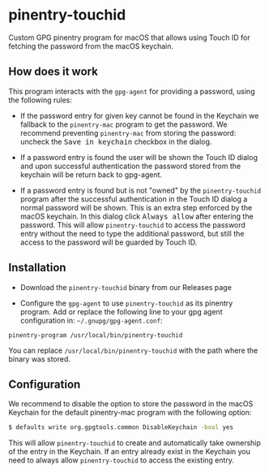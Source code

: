 # pinentry-touchid

Custom GPG pinentry program for macOS that allows using Touch ID for fetching the password from the
macOS keychain.

## How does it work

This program interacts with the `gpg-agent` for providing a password, using the following rules:

- If the password entry for given key cannot be found in the Keychain we fallback to the
  `pinentry-mac` program to get the password. We recommend preventing `pinentry-mac` from storing the
  password: uncheck the <kbd>Save in keychain</kbd> checkbox in the dialog.

- If a password entry is found the user will be shown the Touch ID dialog and upon successful
  authentication the password stored from the keychain will be return back to gpg-agent.

- If a password entry is found but is not "owned" by the `pinentry-touchid` program after the
  successful authentication in the Touch ID dialog a normal password will be shown. This is an extra
  step enforced by the macOS keychain. In this dialog click <kbd>Always allow</kbd> after entering
  the password. This will allow `pinentry-touchid` to access the password entry without the need to
  type the additional password, but still the access to the password will be guarded by Touch ID.

## Installation

- Download the `pinentry-touchid` binary from our Releases page

- Configure the `gpg-agent` to use `pinentry-touchid` as its pinentry program. Add or replace the
  following line to your gpg agent configuration in: `~/.gnupg/gpg-agent.conf`:

```
pinentry-program /usr/local/bin/pinentry-touchid
```

You can replace `/usr/local/bin/pinentry-touchid` with the path where the binary was stored.

## Configuration

We recommend to disable the option to store the password in the macOS Keychain for the default
pinentry-mac program with the following option:

```sh
$ defaults write org.gpgtools.common DisableKeychain -bool yes
```

This will allow `pinentry-touchid` to create and automatically take ownership of the entry in the
Keychain. If an entry already exist in the Keychain you need to always allow `pinentry-touchid` to
access the existing entry.
